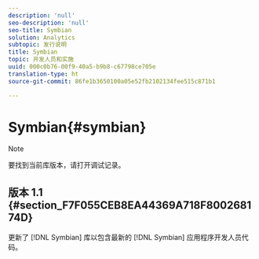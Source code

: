 ```yaml
---
description: 'null'
seo-description: 'null'
seo-title: Symbian
solution: Analytics
subtopic: 发行说明
title: Symbian
topic: 开发人员和实施
uuid: 000c0b76-00f9-40a5-b9b8-c67798ce705e
translation-type: ht
source-git-commit: 86fe1b3650100a05e52fb2102134fee515c871b1

---
```



# Symbian{#symbian}

>[!NOTE]
>
>要找到当前库版本，请打开调试记录。

## 版本 1.1 {#section_F7F055CEB8EA44369A718F800268174D}

更新了 [!DNL Symbian] 库以包含最新的 [!DNL Symbian] 应用程序开发人员代码。

